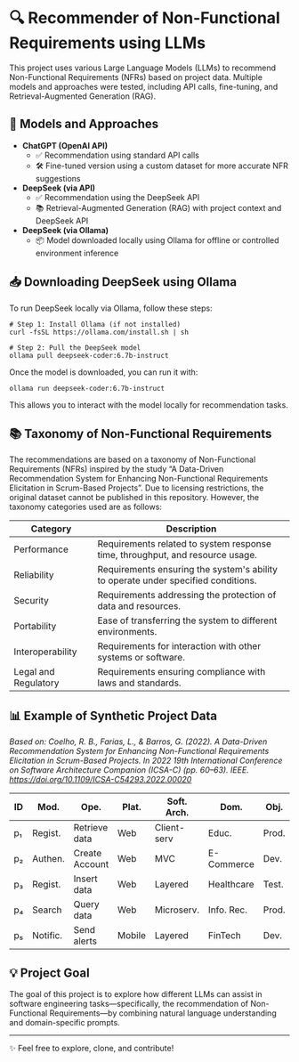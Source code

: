 <h1>🔍 Recommender of Non-Functional Requirements using LLMs</h1>

<p>This project uses various Large Language Models (LLMs) to recommend Non-Functional Requirements (NFRs) based on project data. Multiple models and approaches were tested, including API calls, fine-tuning, and Retrieval-Augmented Generation (RAG).</p>

<h2>🧠 Models and Approaches</h2>

<ul>
  <li><strong>ChatGPT (OpenAI API)</strong>
    <ul>
      <li>✅ Recommendation using standard API calls</li>
      <li>🛠️ Fine-tuned version using a custom dataset for more accurate NFR suggestions</li>
    </ul>
  </li>

  <li><strong>DeepSeek (via API)</strong>
    <ul>
      <li>✅ Recommendation using the DeepSeek API</li>
      <li>📚 Retrieval-Augmented Generation (RAG) with project context and DeepSeek API</li>
    </ul>
  </li>

  <li><strong>DeepSeek (via Ollama)</strong>
    <ul>
      <li>📦 Model downloaded locally using Ollama for offline or controlled environment inference</li>
    </ul>
  </li>
</ul>

<h2>📥 Downloading DeepSeek using Ollama</h2>

<p>To run DeepSeek locally via Ollama, follow these steps:</p>

<pre><code># Step 1: Install Ollama (if not installed)
curl -fsSL https://ollama.com/install.sh | sh

# Step 2: Pull the DeepSeek model
ollama pull deepseek-coder:6.7b-instruct
</code></pre>

<p>Once the model is downloaded, you can run it with:</p>

<pre><code>ollama run deepseek-coder:6.7b-instruct</code></pre>

<p>This allows you to interact with the model locally for recommendation tasks.</p>

<h2>📚 Taxonomy of Non-Functional Requirements</h2>

<p>The recommendations are based on a taxonomy of Non-Functional Requirements (NFRs) inspired by the study “A Data-Driven Recommendation System for Enhancing Non-Functional Requirements Elicitation in Scrum-Based Projects”. Due to licensing restrictions, the original dataset cannot be published in this repository. However, the taxonomy categories used are as follows:</p>

<table>
  <thead>
    <tr>
      <th>Category</th>
      <th>Description</th>
    </tr>
  </thead>
  <tbody>
    <tr>
      <td>Performance</td>
      <td>Requirements related to system response time, throughput, and resource usage.</td>
    </tr>
    <tr>
      <td>Reliability</td>
      <td>Requirements ensuring the system's ability to operate under specified conditions.</td>
    </tr>
    <tr>
      <td>Security</td>
      <td>Requirements addressing the protection of data and resources.</td>
    </tr>
    <tr>
      <td>Portability</td>
      <td>Ease of transferring the system to different environments.</td>
    </tr>
    <tr>
      <td>Interoperability</td>
      <td>Requirements for interaction with other systems or software.</td>
    </tr>
    <tr>
      <td>Legal and Regulatory</td>
      <td>Requirements ensuring compliance with laws and standards.</td>
    </tr>
  </tbody>
</table>

<h2>📊 Example of Synthetic Project Data</h2>

<p><em>Based on: Coelho, R. B., Farias, L., & Barros, G. (2022). 
A Data-Driven Recommendation System for Enhancing Non-Functional Requirements Elicitation in Scrum-Based Projects. 
In 2022 19th International Conference on Software Architecture Companion (ICSA-C) (pp. 60–63). IEEE. 
<a href="https://doi.org/10.1109/ICSA-C54293.2022.00020" target="_blank">https://doi.org/10.1109/ICSA-C54293.2022.00020</a>
</em></p>

<table>
  <thead>
    <tr>
      <th>ID</th>
      <th>Mod.</th>
      <th>Ope.</th>
      <th>Plat.</th>
      <th>Soft. Arch.</th>
      <th>Dom.</th>
      <th>Obj.</th>
      <th>Prog. Lang.</th>
      <th>Fram.</th>
      <th>APIs</th>
      <th>Data Stor.</th>
      <th>Tasks</th>
    </tr>
  </thead>
  <tbody>
    <tr>
      <td>p₁</td>
      <td>Regist.</td>
      <td>Retrieve data</td>
      <td>Web</td>
      <td>Client-serv</td>
      <td>Educ.</td>
      <td>Prod.</td>
      <td>Python</td>
      <td>FastAPI</td>
      <td>REST</td>
      <td>PostgreSQL</td>
      <td>t₁, t₂</td>
    </tr>
    <tr>
      <td>p₂</td>
      <td>Authen.</td>
      <td>Create Account</td>
      <td>Web</td>
      <td>MVC</td>
      <td>E-Commerce</td>
      <td>Dev.</td>
      <td>JavaScript</td>
      <td>Express.js</td>
      <td>OAuth</td>
      <td>MongoDB</td>
      <td>t₃, t₄</td>
    </tr>
    <tr>
      <td>p₃</td>
      <td>Regist.</td>
      <td>Insert data</td>
      <td>Web</td>
      <td>Layered</td>
      <td>Healthcare</td>
      <td>Test.</td>
      <td>Kotlin</td>
      <td>SpringBoot</td>
      <td>HL7</td>
      <td>MySQL</td>
      <td>t₅, t₆</td>
    </tr>
    <tr>
      <td>p₄</td>
      <td>Search</td>
      <td>Query data</td>
      <td>Web</td>
      <td>Microserv.</td>
      <td>Info. Rec.</td>
      <td>Prod.</td>
      <td>TypeScript</td>
      <td>NestJS</td>
      <td>Elastic</td>
      <td>Elasticsearch</td>
      <td>t₇, t₈</td>
    </tr>
    <tr>
      <td>p₅</td>
      <td>Notific.</td>
      <td>Send alerts</td>
      <td>Mobile</td>
      <td>Layered</td>
      <td>FinTech</td>
      <td>Dev.</td>
      <td>Dart</td>
      <td>Flutter</td>
      <td>Firebase</td>
      <td>Firestore</td>
      <td>t₉</td>
    </tr>
  </tbody>
</table>

<h2>💡 Project Goal</h2>
<p>The goal of this project is to explore how different LLMs can assist in software engineering tasks—specifically, the recommendation of Non-Functional Requirements—by combining natural language understanding and domain-specific prompts.</p>

<hr>

<p>✨ Feel free to explore, clone, and contribute!</p>
